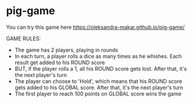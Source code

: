 # pig-game

You can try this game here https://oleksandra-makar.github.io/pig-game/

GAME RULES:  
- The game has 2 players, playing in rounds 
- In each turn, a player rolls a dice as many times as he whishes. Each result get added to his ROUND score 
- BUT, if the player rolls a 1, all his ROUND score gets lost. After that, it's the next player's turn 
- The player can choose to 'Hold', which means that his ROUND score gets added to his GLOBAL score. After that, it's the next player's turn 
- The first player to reach 100 points on GLOBAL score wins the game
